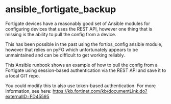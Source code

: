 # ansible_fortigate_backup

Fortigate devices have a reasonably good set of Ansible modules for configuring devices that uses the REST API, however one thing that is missing is the ability to pull the config from a device.

This has been possible in the past using the fortios_config ansible module, however that relies on pyFG which unfortunately appears to be unmaintained and can be difficult to get working reliably.

This Ansible runbook shows an example of how to pull the config from a Fortigate using session-based authentication via the REST API and save it to a local GIT repo.

You could modify this to also use token-based authentication. For more information, see here: https://kb.fortinet.com/kb/documentLink.do?externalID=FD45595
